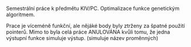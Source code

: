 Semestrální práce k předmětu KIV/PC.
Optimalizace funkce genetickým algoritmem.

Prace je víceméně funkční, ale nějáké body byly ztrženy za špatné použití pointerů.
Mimo to byla celá práce ANULOVÁNA kvůli tomu, že jedna výstupní funkce simuluje výstup.
(simuluje název proměnných)
